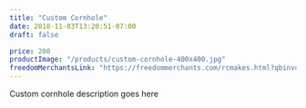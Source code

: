 ```yaml
---
title: "Custom Cornhole"
date: 2018-11-03T13:20:51-07:00
draft: false

price: 200
productImage: "/products/custom-cornhole-400x400.jpg"
freedomMerchantsLink: "https://freedommerchants.com/rcmakes.html?qbinvoice=true&invoicenum=------&amt=200&desc=Custom%20Cornhole"
---
```


Custom cornhole description goes here